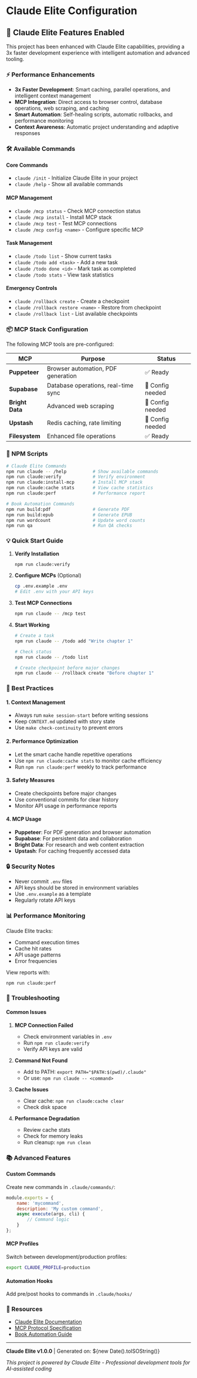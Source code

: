 # Claude Elite Configuration

## 🚀 Claude Elite Features Enabled

This project has been enhanced with Claude Elite capabilities, providing a 3x faster development experience with intelligent automation and advanced tooling.

### ⚡ Performance Enhancements

- **3x Faster Development**: Smart caching, parallel operations, and intelligent context management
- **MCP Integration**: Direct access to browser control, database operations, web scraping, and caching
- **Smart Automation**: Self-healing scripts, automatic rollbacks, and performance monitoring
- **Context Awareness**: Automatic project understanding and adaptive responses

### 🛠️ Available Commands

#### Core Commands
- `claude /init` - Initialize Claude Elite in your project
- `claude /help` - Show all available commands

#### MCP Management
- `claude /mcp status` - Check MCP connection status
- `claude /mcp install` - Install MCP stack
- `claude /mcp test` - Test MCP connections
- `claude /mcp config <name>` - Configure specific MCP

#### Task Management
- `claude /todo list` - Show current tasks
- `claude /todo add <task>` - Add a new task
- `claude /todo done <id>` - Mark task as completed
- `claude /todo stats` - View task statistics

#### Emergency Controls
- `claude /rollback create` - Create a checkpoint
- `claude /rollback restore <name>` - Restore from checkpoint
- `claude /rollback list` - List available checkpoints

### 📦 MCP Stack Configuration

The following MCP tools are pre-configured:

| MCP | Purpose | Status |
|-----|---------|--------|
| **Puppeteer** | Browser automation, PDF generation | ✅ Ready |
| **Supabase** | Database operations, real-time sync | 🔧 Config needed |
| **Bright Data** | Advanced web scraping | 🔧 Config needed |
| **Upstash** | Redis caching, rate limiting | 🔧 Config needed |
| **Filesystem** | Enhanced file operations | ✅ Ready |

### 🔧 NPM Scripts

```bash
# Claude Elite Commands
npm run claude -- /help          # Show available commands
npm run claude:verify            # Verify environment
npm run claude:install-mcp       # Install MCP stack
npm run claude:cache stats       # View cache statistics
npm run claude:perf              # Performance report

# Book Automation Commands
npm run build:pdf                # Generate PDF
npm run build:epub               # Generate EPUB
npm run wordcount                # Update word counts
npm run qa                       # Run QA checks
```

### 💡 Quick Start Guide

1. **Verify Installation**
   ```bash
   npm run claude:verify
   ```

2. **Configure MCPs** (Optional)
   ```bash
   cp .env.example .env
   # Edit .env with your API keys
   ```

3. **Test MCP Connections**
   ```bash
   npm run claude -- /mcp test
   ```

4. **Start Working**
   ```bash
   # Create a task
   npm run claude -- /todo add "Write chapter 1"
   
   # Check status
   npm run claude -- /todo list
   
   # Create checkpoint before major changes
   npm run claude -- /rollback create "Before chapter 1"
   ```

### 🎯 Best Practices

#### 1. **Context Management**
- Always run `make session-start` before writing sessions
- Keep `CONTEXT.md` updated with story state
- Use `make check-continuity` to prevent errors

#### 2. **Performance Optimization**
- Let the smart cache handle repetitive operations
- Use `npm run claude:cache stats` to monitor cache efficiency
- Run `npm run claude:perf` weekly to track performance

#### 3. **Safety Measures**
- Create checkpoints before major changes
- Use conventional commits for clear history
- Monitor API usage in performance reports

#### 4. **MCP Usage**
- **Puppeteer**: For PDF generation and browser automation
- **Supabase**: For persistent data and collaboration
- **Bright Data**: For research and web content extraction
- **Upstash**: For caching frequently accessed data

### 🔒 Security Notes

- Never commit `.env` files
- API keys should be stored in environment variables
- Use `.env.example` as a template
- Regularly rotate API keys

### 📊 Performance Monitoring

Claude Elite tracks:
- Command execution times
- Cache hit rates
- API usage patterns
- Error frequencies

View reports with:
```bash
npm run claude:perf
```

### 🚨 Troubleshooting

#### Common Issues

1. **MCP Connection Failed**
   - Check environment variables in `.env`
   - Run `npm run claude:verify`
   - Verify API keys are valid

2. **Command Not Found**
   - Add to PATH: `export PATH="$PATH:$(pwd)/.claude"`
   - Or use: `npm run claude -- <command>`

3. **Cache Issues**
   - Clear cache: `npm run claude:cache clear`
   - Check disk space

4. **Performance Degradation**
   - Review cache stats
   - Check for memory leaks
   - Run cleanup: `npm run clean`

### 📚 Advanced Features

#### Custom Commands
Create new commands in `.claude/commands/`:
```javascript
module.exports = {
    name: 'mycommand',
    description: 'My custom command',
    async execute(args, cli) {
        // Command logic
    }
};
```

#### MCP Profiles
Switch between development/production profiles:
```bash
export CLAUDE_PROFILE=production
```

#### Automation Hooks
Add pre/post hooks to commands in `.claude/hooks/`

### 🔗 Resources

- [Claude Elite Documentation](https://docs.anthropic.com/claude-elite)
- [MCP Protocol Specification](https://modelcontextprotocol.org)
- [Book Automation Guide](./README.md)

---

**Claude Elite v1.0.0** | Generated on: ${new Date().toISOString()}

*This project is powered by Claude Elite - Professional development tools for AI-assisted coding*